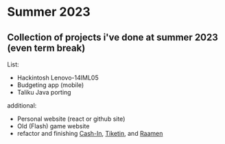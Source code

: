 # Summer 2023
## Collection of projects i've done at summer 2023 (even term break)

List:
- Hackintosh Lenovo-14IML05
- Budgeting app (mobile)
- Taliku Java porting

additional:
- Personal website (react or github site)
- Old (Flash) game website
- refactor and finishing [Cash-In](https://github.com/DTA32/cash-in), [Tiketin](https://github.com/DTA32/airline-v1), and [Raamen](https://github.com/MaulanaAhmadSulami/Raamen)